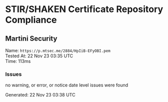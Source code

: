 # STIR/SHAKEN Certificate Repository Compliance

## Martini Security

Name: `https://p.mtsec.me/2884/HpIiB-EFyOBI.pem`\
Tested At: 22 Nov 23 03:35 UTC\
Time: 113ms

### Issues

no warning, or error, or notice date level issues were found

Generated: 22 Nov 23 03:38 UTC